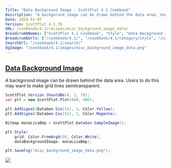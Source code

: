 ```yaml
---
Title: "Data Background Image - ScottPlot 4.1 Cookbook"
Description: "A backgorund image can be drawn behind the data area. Users to do this may want to make grid lines semitransparent."
Date: 2024-01-07
Version: ScottPlot 4.1.70
URL: /cookbook/4.1/recipes/misc_background_image_data/
BreadcrumbNames: ["ScottPlot 4.1 Cookbook", "Style", "Data Background Image"]
BreadcrumbUrls: ["/cookbook/4.1/", "/cookbook/4.1/category/style", "/cookbook/4.1/recipes/misc_background_image_data/"]
SearchUrl: "/cookbook/4.1/search/"
OgImage: "/cookbook/4.1/images/misc_background_image_data.png"
---
```


<h2><a id='data-background-image' href='/cookbook/4.1/recipes/misc_background_image_data/'>Data Background Image</a></h2>

A backgorund image can be drawn behind the data area. Users to do this may want to make grid lines semitransparent.

```cs
ScottPlot.Version.ShouldBe(4, 1, 70);
var plt = new ScottPlot.Plot(600, 400);

plt.AddSignal(DataGen.Sin(51), 1, Color.Yellow);
plt.AddSignal(DataGen.Cos(51), 1, Color.Magenta);

Bitmap monaLisaBmp = ScottPlot.DataGen.SampleImage();

plt.Style(
    grid: Color.FromArgb(50, Color.White),
    dataBackgroundImage: monaLisaBmp);

plt.SaveFig("misc_background_image_data.png");
```

<img src='../../images/misc_background_image_data.png' class='d-block mx-auto my-5' />


